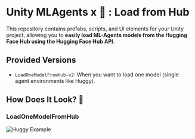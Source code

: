 # Unity MLAgents x 🤗 : Load from Hub

This repository contains prefabs, scripts, and UI elements for your Unity project, allowing you to **easily load ML-Agents models from the Hugging Face Hub using the Hugging Face Hub API**.

## Provided Versions

- `LoadOneModelFromHub-v2`: When you want to load one model (single agent environments like Huggy).

## How Does It Look? 👀

### LoadOneModelFromHub

<img src="https://huggingface.co/datasets/huggingface-deep-rl-course/course-images/resolve/main/en/notebooks/unit-bonus1/load-huggy.jpg" alt="Huggy Example"/>

